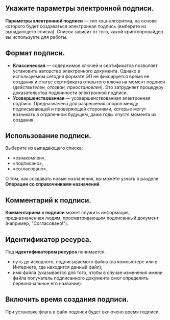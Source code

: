 ## Укажите параметры электронной подписи. 
**Параметры электронной подписи** — тип хэш-алгоритма, на основе которого будет создаваться электронная подпись (выберите из выпадающего списка). Список зависит от того, какой криптопровайдер вы используете для работы. 

## Формат подписи.
- **Классическая** — содержимое ключей и сертификатов позволяет установить авторство электронного документа. Однако в используемом сегодня формате ЭП не фиксируется время её создания и статус сертификата открытого ключа на момент подписи (*действителен, отозван, приостановлен*). Это затрудняет процедуру доказательства подлинности электронной подписи.
- **Усовершенствованная** — усовершенствованная электронная подпись. Предназначена для разрешения споров между подписывающей и проверяющей сторонами, которые могут возникать в отдаленном будущем, даже годы спустя момента их создания. 

## Использование подписи. 
Выберите из выпадающего списка:
-  «ознакомлен», 
-  «подписано», 
-  «согласовано». 

О том, как создавать новые назначения, вы можете узнать в разделе **Операции со справочниками назначений**. 

## Комментарий к подписи. 
**Комментарием к подписи** может служить информация, предназначенная людям, просматривающим подписанный документ (например, "Согласовано!"). 

## Идентификатор ресурса. 
Под **идентификатором ресурса** понимается: 
- путь до исходного, подписываемого файла (на компьютере или в Интернете, где находится данный файл); 
- имя файла (указывается для того, чтобы в случае изменения имени файла получатель подписанного документа смог определить первоначальное его название). 

## Включить время создания подписи. 
При установке флага в файл подписи будет включено время подписи.
